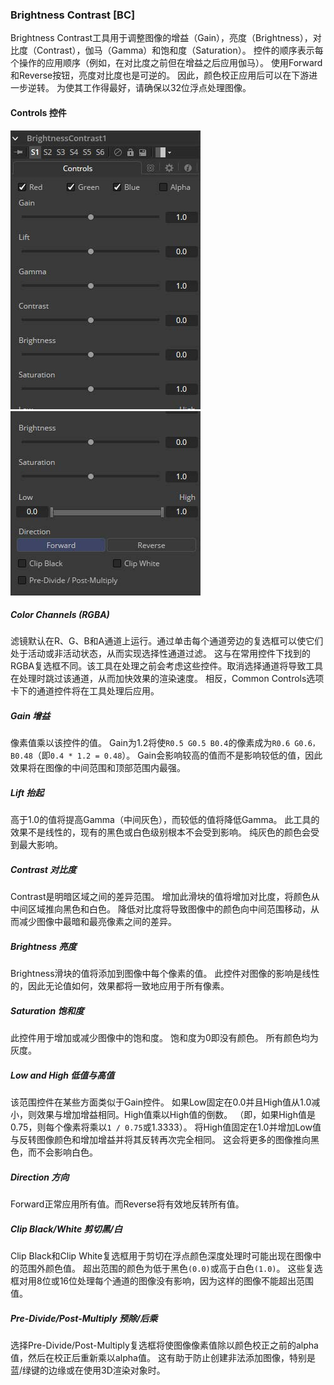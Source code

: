 ### Brightness Contrast [BC]

Brightness Contrast工具用于调整图像的增益（Gain），亮度（Brightness），对比度（Contrast），伽马（Gamma）和饱和度（Saturation）。 控件的顺序表示每个操作的应用顺序（例如，在对比度之前但在增益之后应用伽马）。 使用Forward和Reverse按钮，亮度对比度也是可逆的。 因此，颜色校正应用后可以在下游进一步逆转。
为使其工作得最好，请确保以32位浮点处理图像。

#### Controls 控件

![BC_Controls](images/BC_Controls.jpg)![BC_Controls2](images/BC_Controls2.jpg)

##### Color Channels (RGBA)

滤镜默认在R、G、B和A通道上运行。通过单击每个通道旁边的复选框可以使它们处于活动或非活动状态，从而实现选择性通道过滤。
这与在常用控件下找到的RGBA复选框不同。该工具在处理之前会考虑这些控件。取消选择通道将导致工具在处理时跳过该通道，从而加快效果的渲染速度。
相反，Common Controls选项卡下的通道控件将在工具处理后应用。

##### Gain 增益

像素值乘以该控件的值。 Gain为1.2将使`R0.5 G0.5 B0.4`的像素成为`R0.6 G0.6，B0.48`（即`0.4 * 1.2 = 0.48`）。 Gain会影响较高的值而不是影响较低的值，因此效果将在图像的中间范围和顶部范围内最强。

##### Lift 抬起

高于1.0的值将提高Gamma（中间灰色），而较低的值将降低Gamma。 此工具的效果不是线性的，现有的黑色或白色级别根本不会受到影响。 纯灰色的颜色会受到最大影响。

##### Contrast 对比度

Contrast是明暗区域之间的差异范围。 增加此滑块的值将增加对比度，将颜色从中间区域推向黑色和白色。 降低对比度将导致图像中的颜色向中间范围移动，从而减少图像中最暗和最亮像素之间的差异。

##### Brightness 亮度

Brightness滑块的值将添加到图像中每个像素的值。 此控件对图像的影响是线性的，因此无论值如何，效果都将一致地应用于所有像素。

##### Saturation 饱和度

此控件用于增加或减少图像中的饱和度。 饱和度为0即没有颜色。 所有颜色均为灰度。

##### Low and High 低值与高值

该范围控件在某些方面类似于Gain控件。 如果Low固定在0.0并且High值从1.0减小，则效果与增加增益相同。High值乘以High值的倒数。 （即，如果High值是0.75，则每个像素将乘以`1 / 0.75`或1.3333）。
将High值固定在1.0并增加Low值与反转图像颜色和增加增益并将其反转再次完全相同。 这会将更多的图像推向黑色，而不会影响白色。

##### Direction 方向

Forward正常应用所有值。而Reverse将有效地反转所有值。

##### Clip Black/White 剪切黑/白

Clip Black和Clip White复选框用于剪切在浮点颜色深度处理时可能出现在图像中的范围外颜色值。 超出范围的颜色为低于黑色`(0.0)`或高于白色`(1.0)`。 这些复选框对用8位或16位处理每个通道的图像没有影响，因为这样的图像不能超出范围值。

##### Pre-Divide/Post-Multiply 预除/后乘

选择Pre-Divide/Post-Multiply复选框将使图像像素值除以颜色校正之前的alpha值，然后在校正后重新乘以alpha值。
这有助于防止创建非法添加图像，特别是蓝/绿键的边缘或在使用3D渲染对象时。